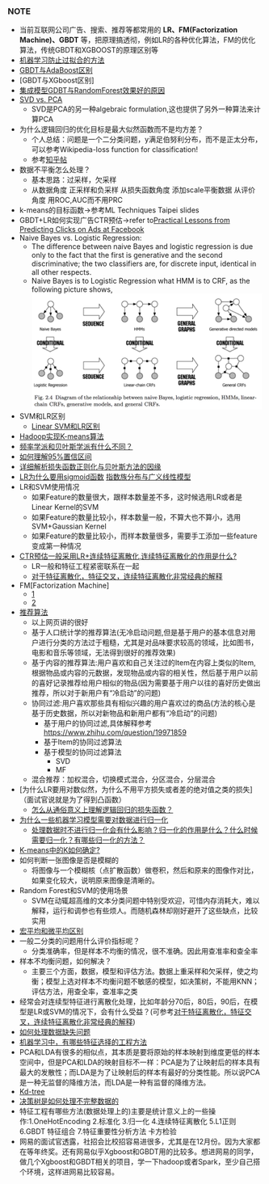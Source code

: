 ### NOTE

+ 当前互联网公司广告、搜索、推荐等都常用的 **LR、FM(Factorization Machine)、GBDT** 等，把原理搞透彻，例如LR的各种优化算法，FM的优化算法，传统GBDT和XGBOOST的原理区别等
+ [机器学习防止过拟合的方法](https://www.zhihu.com/question/59201590)
+ [GBDT与AdaBoost区别](https://www.zhihu.com/question/54626685)
+ [GBDT与XGboost区别]
+ [集成模型GDBT与RandomForest效果好的原因](https://www.zhihu.com/question/51818176)
+ [SVD vs. PCA](https://www.zhihu.com/question/38319536)
  + SVD是PCA的另一种algebraic formulation,这也提供了另外一种算法来计算PCA
+ 为什么逻辑回归的优化目标是最大似然函数而不是均方差？
  + 个人总结：问题是一个二分类问题，y满足伯努利分布，而不是正太分布，可以参考Wikipedia-loss function for classification!
  + 参考[知乎帖](https://www.zhihu.com/question/24900876)
+ 数据不平衡怎么处理？
  + 基本思路：过采样，欠采样
  + 从数据角度 正采样和负采样 从损失函数角度 添加scale平衡数据 从评价角度 用ROC,AUC而不用PRC
+ k-means的目标函数->参考ML Techniques Taipei slides
+ GBDT+LR如何实现广告CTR预估->refer to[Practical Lessons from Predicting Clicks on Ads at Facebook](https://pdfs.semanticscholar.org/daf9/ed5dc6c6bad5367d7fd8561527da30e9b8dd.pdf)
+ Naive Bayes vs. Logistic Regression:
  + The difference between naive Bayes and logistic regression is due only to the fact that the first is generative and the second discriminative; the two classifiers are, for discrete input, identical in all other respects.
  + Naive Bayes is to Logistic Regression what HMM is to CRF, as the following picture shows,
  ![Relationship](Img/HMM-CRF-NB-LR.png)
+ SVM和LR区别
  + [Linear SVM和LR区别](https://www.zhihu.com/question/26768865)
+ [Hadoop实现K-means算法](http://blog.csdn.net/nwpuwyk/article/details/29564249)
+ [频率学派和贝叶斯学派有什么不同？](https://www.zhihu.com/question/20587681)
+ [如何理解95%置信区间](https://www.zhihu.com/question/26419030)
+ [详细解析损失函数正则化与贝叶斯方法的因缘](https://zhuanlan.zhihu.com/p/20620638)
+ [LR为什么要用sigmoid函数](https://www.zhihu.com/question/35322351) [指数族分布与广义线性模型](http://blog.csdn.net/u011467621/article/details/48197943)
+ LR和SVM使用情况
  * 如果Feature的数量很大，跟样本数量差不多，这时候选用LR或者是Linear Kernel的SVM
  * 如果Feature的数量比较小，样本数量一般，不算大也不算小，选用SVM+Gaussian Kernel
  * 如果Feature的数量比较小，而样本数量很多，需要手工添加一些feature变成第一种情况
+ [CTR预估一般采用LR+连续特征离散化,连续特征离散化的作用是什么?](https://www.zhihu.com/question/31989952)
  + LR一般和特征工程紧密联系在一起
  + [对于特征离散化，特征交叉，连续特征离散化非常经典的解释](http://blog.csdn.net/lujiandong1/article/details/52412123)
+ FM[Factorization Machine]
  + [1](https://tech.meituan.com/deep-understanding-of-ffm-principles-and-practices.html#mjx-eqn-eqfm)
  + [2](https://tracholar.github.io/machine-learning/2017/03/10/factorization-machine.html)
+ [推荐算法](https://www.ibm.com/developerworks/cn/web/1103_zhaoct_recommstudy1/index.html)
  + 以上网页讲的很好
  + 基于人口统计学的推荐算法(无冷启动问题,但是基于用户的基本信息对用户进行分类的方法过于粗糙，尤其是对品味要求较高的领域，比如图书，电影和音乐等领域，无法得到很好的推荐效果)
  + 基于内容的推荐算法:用户喜欢和自己关注过的Item在内容上类似的Item,根据物品或内容的元数据，发现物品或内容的相关性，然后基于用户以前的喜好记录推荐给用户相似的物品(因为需要基于用户以往的喜好历史做出推荐，所以对于新用户有“冷启动”的问题)
  + 协同过滤:用户喜欢那些具有相似兴趣的用户喜欢过的商品(方法的核心是基于历史数据，所以对新物品和新用户都有“冷启动”的问题)
    + 基于用户的协同过滤,具体解释参考 https://www.zhihu.com/question/19971859
    + 基于Item的协同过滤算法
    + 基于模型的协同过滤算法
      + SVD
      + MF
  + 混合推荐：加权混合，切换模式混合，分区混合，分层混合
+ [为什么LR要用对数似然，为什么不用平方损失或者差的绝对值之类的损失]（面试官说就是为了得到凸函数）
  - [怎么从通俗意义上理解逻辑回归的损失函数？](https://www.zhihu.com/question/47744216?from=profile_question_card)
+ [为什么一些机器学习模型需要对数据进行归一化](http://www.cnblogs.com/LBSer/p/4440590.html)
  - [处理数据时不进行归一化会有什么影响？归一化的作用是什么？什么时候需要归一化？有哪些归一化的方法？](https://www.zhihu.com/question/20455227)
+ [K-means中的K如何确定?](https://www.zhihu.com/question/29208148/answer/43812335)
+ 如何判断一张图像是否是模糊的
  - 将图像与一个模糊核（点扩散函数）做卷积，然后和原来的图像作对比，如果变化较大，说明原来图像是清晰的。
+ Random Forest和SVM的使用场景
  - SVM在动辄超高维的文本分类问题中特别受欢迎，可惜内存消耗大，难以解释，运行和调参也有些烦人。而随机森林却刚好避开了这些缺点，比较实用
+ [宏平均和微平均区别](http://blog.csdn.net/u012856866/article/details/52701857)
+ 一般二分类的问题用什么评价指标呢？
  + 分类准确率，但是样本不均衡的情况，很不准确。因此用查准率和查全率
+ 样本不均衡问题，如何解决？
  + 主要三个方面，数据，模型和评估方法。数据上重采样和欠采样，使之均衡；模型上选对样本不均衡问题不敏感的模型，如决策树，不能用KNN；评估方法，用查全率，查准率之类
+ 经常会对连续型特征进行离散化处理，比如年龄分70后，80后，90后，在模型是LR或SVM的情况下，会有什么受益？(可参考[对于特征离散化，特征交叉，连续特征离散化非常经典的解释](http://blog.csdn.net/lujiandong1/article/details/52412123))
+ [如何处理数据缺失问题](https://www.zhihu.com/question/26639110)
+ [机器学习中，有哪些特征选择的工程方法](https://www.zhihu.com/question/28641663)
+ PCA和LDA有很多的相似点，其本质是要将原始的样本映射到维度更低的样本空间中，但是PCA和LDA的映射目标不一样：PCA是为了让映射后的样本具有最大的发散性；而LDA是为了让映射后的样本有最好的分类性能。所以说PCA是一种无监督的降维方法，而LDA是一种有监督的降维方法。
+ [Kd-tree](http://www.cnblogs.com/eyeszjwang/articles/2429382.html)
+ [决策树是如何处理不完整数据的](https://www.zhihu.com/question/34867991/answer/224122110)
+ 特征工程有哪些方法(数据处理上的)主要是统计意义上的一些操作:1.OneHotEncoding 2.标准化 3.归一化 4.连续特征离散化 5.L1正则 6.GBDT 特征组合 7.特征重要性分析方法 卡方检验
+ 网易的面试官透露，社招会比校招容易进很多，尤其是在12月份。因为大家都在等年终奖。还有网易似乎Xgboost和GBDT用的比较多。想进网易的同学，做几个Xgboost和GBDT相关的项目，学一下hadoop或者Spark，至少自己搭个环境，这样进网易比较容易。
